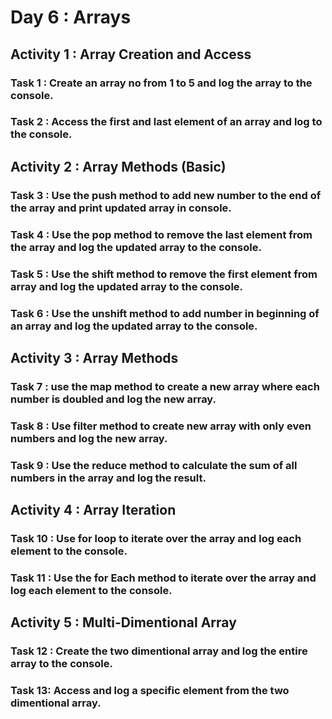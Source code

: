 # Day 6 : Arrays

## Activity 1 : Array Creation and Access
### Task 1 : Create an array no from 1 to 5 and log the array to the console.
### Task 2 : Access the first and last element of an array and log to the console.

## Activity 2 : Array Methods (Basic)
### Task 3 : Use the push method to add new number to the end of the array and print updated array in console.
### Task 4 : Use the pop method to remove the last element from the array and log the updated array to the console.
### Task 5 : Use the shift method to remove the first element from array and log the updated array to the console.
### Task 6 : Use the unshift method to add number in beginning of an array and log the updated array to the console.

## Activity 3 : Array Methods
### Task 7 : use the map method to create a new array where each number is doubled and log the new array.
### Task 8 : Use filter method to create new array with only even numbers and log the new array.
### Task 9 : Use the reduce method to calculate the sum of all numbers in the array and log the result.

## Activity 4 : Array Iteration 
### Task 10 : Use for loop to iterate over the array and log each element to the console.
### Task 11 : Use the for Each method to iterate over the array and log each element to the console.

## Activity 5 : Multi-Dimentional Array
### Task 12 : Create the two dimentional array and log the entire array to the console.
### Task 13: Access and log a specific element from the two dimentional array.